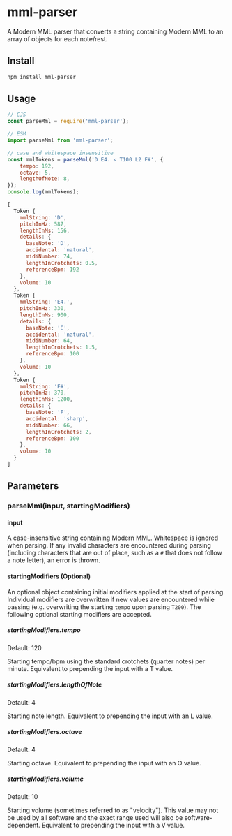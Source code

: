 # mml-parser

A Modern MML parser that converts a string containing Modern MML to an array of objects for each note/rest.

## Install

```bash
npm install mml-parser
```

## Usage

```javascript
// CJS
const parseMml = require('mml-parser');

// ESM
import parseMml from 'mml-parser';

// case and whitespace insensitive
const mmlTokens = parseMml('D E4. < T100 L2 F#', {
    tempo: 192,
    octave: 5,
    lengthOfNote: 8,
});
console.log(mmlTokens);
```

```javascript
[
  Token {
    mmlString: 'D',
    pitchInHz: 587,
    lengthInMs: 156,
    details: {
      baseNote: 'D',
      accidental: 'natural',
      midiNumber: 74,
      lengthInCrotchets: 0.5,
      referenceBpm: 192
    },
    volume: 10
  },
  Token {
    mmlString: 'E4.',
    pitchInHz: 330,
    lengthInMs: 900,
    details: {
      baseNote: 'E',
      accidental: 'natural',
      midiNumber: 64,
      lengthInCrotchets: 1.5,
      referenceBpm: 100
    },
    volume: 10
  },
  Token {
    mmlString: 'F#',
    pitchInHz: 370,
    lengthInMs: 1200,
    details: {
      baseNote: 'F',
      accidental: 'sharp',
      midiNumber: 66,
      lengthInCrotchets: 2,
      referenceBpm: 100
    },
    volume: 10
  }
]
```

## Parameters

### parseMml(input, startingModifiers)

#### input

A case-insensitive string containing Modern MML. Whitespace is ignored when parsing. If any invalid characters are encountered during parsing (including characters that are out of place, such as a `#` that does not follow a note letter), an error is thrown.

#### startingModifiers (Optional)

An optional object containing initial modifiers applied at the start of parsing. Individual modifiers are overwritten if new values are  encountered while passing (e.g. overwriting the starting `tempo` upon parsing `T200`). The following optional starting modifiers are accepted.

##### startingModifiers.tempo

Default: 120

Starting tempo/bpm using the standard crotchets (quarter notes) per minute. Equivalent to prepending the input  with a T value.

##### startingModifiers.lengthOfNote

Default: 4

Starting note length. Equivalent to prepending the input with an L value.

##### startingModifiers.octave

Default: 4

Starting octave. Equivalent to prepending the input with an O value.

##### startingModifiers.volume

Default: 10

Starting volume (sometimes referred to as "velocity"). This value may not be used by all software and the exact range used will also be software-dependent. Equivalent to prepending the input with a V value.
